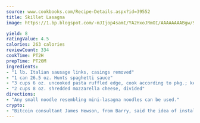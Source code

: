 ```yaml
---
source: www.cookbooks.com/Recipe-Details.aspx?id=39552
title: Skillet Lasagna
image: https://1.bp.blogspot.com/-mJIjop4samI/YA2HxoJRmOI/AAAAAAAABgw/9Q6cN5purxQQ0M3111-VxRXtHYk4x987wCLcBGAsYHQ/s320/19.png

yield: 8
ratingValue: 4.5
calories: 263 calories
reviewCount: 334
cookTime: PT2H
prepTime: PT20M
ingredients:
- "1 lb. Italian sausage links, casings removed"
- "1 can 26.5 oz. Hunts spaghetti sauce"
- "3 cups 6 oz. uncooked pasta ruffled edge, cook according to pkg.; kept warm"
- "2 cups 8 oz. shredded mozzarella cheese, divided"
directions:
- "Any small noodle resembling mini-lasagna noodles can be used."
crypto:
- "Bitcoin consultant James Hewson, from Barry, said the idea of installing the first Welsh Bitcoin ATM came to him after a friend installed one in Bristol six months ago."
---
```

